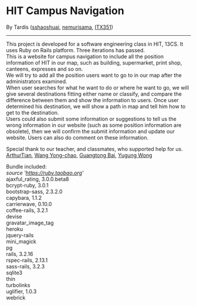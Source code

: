 ﻿# HIT Campus Navigation
By Tardis ([sshaoshuai][1], [nemurisama][2], [ITX351][3])

---

This project is developed for a software engineering class in HIT, 13CS. It uses Ruby on Rails platform. Three iterations has passed.  
This is a website for campus navigation to include all the position information of HIT in our map, such as building, supermarket, print shop, canteens, expresses and so on.  
We will try to add all the position users want to go to in our map after the administrators examined.  
When user searches for what he want to do or where he want to go, we will give several destinations fitting either name or classify, and compare the difference between them and show the information to users. Once user determined his destination, we will show a path in map and tell him how to get to the destination.  
Users could also submit some information or suggestions to tell us the wrong information in our website (such as some position information are obsolete), then we will confirm the submit information and update our website. Users can also do comment on these information.  

Special thank to our teacher, and classmates, who supported help for us.  
[ArthurTian][4], [Wang Yong-chao][5], [Guangtong Bai][6], [Yugung Wong][7]  

Bundle included:  
*source 'https://ruby.taobao.org'*  
ajaxful_rating, 3.0.0.beta8  
bcrypt-ruby, 3.0.1  
bootstrap-sass, 2.3.2.0  
capybara, 1.1.2  
carrierwave, 0.10.0  
coffee-rails, 3.2.1  
devise  
gravatar_image_tag  
heroku  
jquery-rails  
mini_magick  
pg  
rails, 3.2.16  
rspec-rails, 2.13.1  
sass-rails, 3.2.3  
sqlite3  
thin  
turbolinks  
uglifier, 1.0.3  
webrick  

  [1]: https://github.com/sshaoshuai
  [2]: https://github.com/nemurisama
  [3]: https://github.com/ITX351
  [4]: https://github.com/LCAR979
  [5]: https://github.com/chaowyc
  [6]: https://github.com/HIT-BGT
  [7]: https://github.com/Yugung